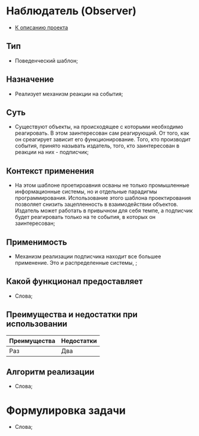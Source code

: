 # Наблюдатель (Observer)
* [К описанию проекта](https://github.com/engine-it-in/java-design-patterns)
## Тип
* Поведенческий шаблон;
## Назначение
* Реализует механизм реакции на события;
## Суть
* Существуют объекты, на происходящее с которыми необходимо реагировать.
В этом заинтересован сам реагирующий. От того, как он среагирует зависит его
функционирование. Того, кто производит события, принято называть издатель, того, кто
заинтересован в реакции на них - подписчик;
## Контекст применения
* На этом шаблоне проетироавния осваны не только промышленные информационные системы, 
но и отдельные парадигмы программирования. Использование этого шаблона проектирования
позволяет снизить зацепленность в взаимодействии объектов. Издатель может работать 
в привычном для себя темпе, а подписчик будет реагировать только на те события,
в которых он заинтересован;
## Применимость
* Механизм реализации подписчика находит все большее применение. Это и 
распределенные системы, ;
## Какой функционал предоставляет
* Слова;
## Преимущества и недостатки при использовании
| Преимущества | Недостатки |
|--------------|------------|
| Раз          | Два        |
## Алгоритм реализации
* Слова;
# Формулировка задачи
* Слова;
